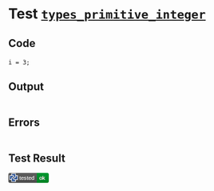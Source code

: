 # Test [`types_primitive_integer`](/doc/types/primitive_types.md#L19)

## Code

```µcad
i = 3;

```

## Output

```,plain
```

## Errors

```,plain
```

## Test Result

![OK](/doc/types/.test/types_primitive_integer.png)
